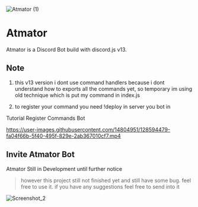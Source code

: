  ![Atmator (1)](https://user-images.githubusercontent.com/14804951/128594018-bc575309-fe8d-4e51-9437-3761d7dbcaa7.png)
 
 # Atmator
 
 Atmator is a Discord Bot build with discord.js v13.
 
 ## Note <br />
 
 1. this v13 version i dont use command handlers because i dont understand how to exports all the commands yet, so temporary im using old technique which is put my command in index.js

2. to register your command you need !deploy in server you bot in

Tutorial Register Commands Bot

https://user-images.githubusercontent.com/14804951/128594479-fa04f66b-5f40-495f-829e-2ab367010cf7.mp4



 ## Invite Atmator Bot
 Atmator Still in Development until further notice
 
 
>however this project still not finished yet and still have some bug.  feel free to use it. if you have any suggestions feel free to send into it

![Screenshot_2](https://user-images.githubusercontent.com/14804951/126911694-53b567a1-a419-4d95-93b0-81968bbccc00.png)
